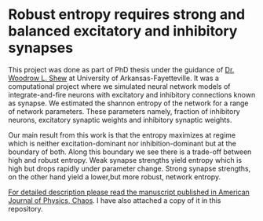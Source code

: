 # Robust entropy requires strong and balanced excitatory and inhibitory synapses

This project was done as part of PhD thesis under the guidance of [Dr. Woodrow L. Shew](https://www.woodrowshew.com/) at University of Arkansas-Fayetteville. 
It was a computational project where we simulated neural network models of integrate-and-fire neurons with excitatory and inhibitory 
connections known as synapse. We estimated the shannon entropy of the network for a range of network parameters. These parameters namely,
fraction of inhibitory neurons, excitatory synaptic weights and inhibitory synaptic weights. 

Our main result from this work is that the entropy maximizes at regime which is neither excitation-dominant nor inhibition-dominant but
at the boundary of both. Along this boundary we see there is a trade-off between high and robust entropy.  Weak synapse strengths yield
entropy which is high but drops rapidly under parameter change. Strong synapse strengths, on the other hand yield a lower,but more robust,
network entropy.

[For detailed description please read the manuscript published in American Journal of Physics, Chaos](https://aip.scitation.org/doi/abs/10.1063/1.5043429). 
I have also attached a copy of it in this repository.
